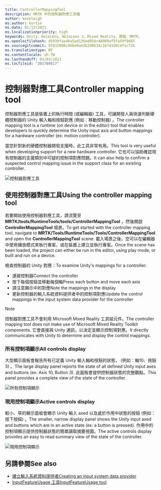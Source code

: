 ```yaml
---
title: ControllerMappingTool
description: MRTK 中的控制器對應工具檔
author: keveleigh
ms.author: kurtie
ms.date: 01/12/2021
ms.localizationpriority: high
keywords: Unity、HoloLens、HoloLens 2、Mixed Reality、開發、MRTK、
ms.openlocfilehash: d5939faa4ba5ad136ed05dc48909af5fa59f9d65
ms.sourcegitcommit: 97815006c09be0a43b3d9b33c1674150cdfecf2b
ms.translationtype: MT
ms.contentlocale: zh-TW
ms.lasthandoff: 03/03/2021
ms.locfileid: "101780817"
---
```

# <a name="controller-mapping-tool"></a><span data-ttu-id="4c100-104">控制器對應工具</span><span class="sxs-lookup"><span data-stu-id="4c100-104">Controller mapping tool</span></span>

<span data-ttu-id="4c100-105">控制器對應工具是裝置上的執行時間 (或編輯器) 工具，可讓開發人員快速判斷硬體控制器的 Unity 輸入軸和按鈕對應 (例如：移動控制器) 。</span><span class="sxs-lookup"><span data-stu-id="4c100-105">The controller mapping tool is a runtime (on device or in the editor) tool that enables developers to quickly determine the Unity input axis and button mappings for a hardware controller (ex: motion controller).</span></span>

<span data-ttu-id="4c100-106">當您針對新的硬體控制器開發支援時，此工具非常有用。</span><span class="sxs-lookup"><span data-stu-id="4c100-106">This tool is very useful when developing support for a new hardware controller.</span></span> <span data-ttu-id="4c100-107">它也可以協助確認現有控制器的支援類別中可疑的控制項對應問題。</span><span class="sxs-lookup"><span data-stu-id="4c100-107">It can also help to confirm a suspected control mapping issue in the support class for an existing controller.</span></span>

![控制器對應工具](../images/controller-mapping-tool/ControllerMappingTool.png)

## <a name="using-the-controller-mapping-tool"></a><span data-ttu-id="4c100-109">使用控制器對應工具</span><span class="sxs-lookup"><span data-stu-id="4c100-109">Using the controller mapping tool</span></span>

<span data-ttu-id="4c100-110">若要開始使用控制器對應工具，請流覽至 **MRTK/tools/RuntimeTools/tools/ControllerMappingTool** ，然後開啟 **ControllerMappingTool** 場景。</span><span class="sxs-lookup"><span data-stu-id="4c100-110">To get started with the controller mapping tool, navigate to **MRTK/Tools/RuntimeTools/Tools/ControllerMappingTool** and open the **ControllerMappingTool** scene.</span></span> <span data-ttu-id="4c100-111">載入場景之後，您可以在編輯器中使用播放模式來執行專案，或在裝置上建立並執行專案。</span><span class="sxs-lookup"><span data-stu-id="4c100-111">Once the scene has been loaded, the project can either be run in the editor, using play mode, or built and run on a device.</span></span>

<span data-ttu-id="4c100-112">檢查控制器的 Unity 對應：</span><span class="sxs-lookup"><span data-stu-id="4c100-112">To examine Unity's mappings for a controller:</span></span>

- <span data-ttu-id="4c100-113">連接控制器</span><span class="sxs-lookup"><span data-stu-id="4c100-113">Connect the controller</span></span>
- <span data-ttu-id="4c100-114">按下每個按鈕並移動每個軸</span><span class="sxs-lookup"><span data-stu-id="4c100-114">Press each button and move each axis</span></span>
- <span data-ttu-id="4c100-115">請注意顯示中的對應</span><span class="sxs-lookup"><span data-stu-id="4c100-115">Note the mappings in the display</span></span>
- <span data-ttu-id="4c100-116">更新控制器的輸入系統資料提供者中的控制項對應</span><span class="sxs-lookup"><span data-stu-id="4c100-116">Update the control mappings in the input system data provider for the controller</span></span>

> [!NOTE]
> <span data-ttu-id="4c100-117">控制器對應工具不會利用 Microsoft Mixed Reality 工具組元件。</span><span class="sxs-lookup"><span data-stu-id="4c100-117">The controller mapping tool does not make use of Microsoft Mixed Reality Toolkit components.</span></span> <span data-ttu-id="4c100-118">它會直接與 Unity 通訊，以決定並顯示控制項對應。</span><span class="sxs-lookup"><span data-stu-id="4c100-118">It directly communicates with Unity to determine and display the control mappings.</span></span>

### <a name="all-controls-display"></a><span data-ttu-id="4c100-119">所有控制項顯示</span><span class="sxs-lookup"><span data-stu-id="4c100-119">All controls display</span></span>

<span data-ttu-id="4c100-120">大型顯示面板會報告所有已定義 Unity 輸入軸和按鈕的狀態， (例如：軸10、按鈕 3) 。</span><span class="sxs-lookup"><span data-stu-id="4c100-120">The large display panel reports the state of all defined Unity input axes and buttons (ex: Axis 10, Button 3).</span></span> <span data-ttu-id="4c100-121">此面板會提供控制器狀態的完整觀點。</span><span class="sxs-lookup"><span data-stu-id="4c100-121">This panel provides a complete view of the state of the controller.</span></span>

![所有控制項顯示](../images/controller-mapping-tool/AllControls.png)

### <a name="active-controls-display"></a><span data-ttu-id="4c100-123">現用控制項顯示</span><span class="sxs-lookup"><span data-stu-id="4c100-123">Active controls display</span></span>

<span data-ttu-id="4c100-124">較小、窄的顯示面板會顯示 Unity 輸入 axed 以及處於作用中狀態的按鈕 (例如：按下按鈕) 。</span><span class="sxs-lookup"><span data-stu-id="4c100-124">The smaller, narrow display panel shows the Unity input axed and buttons which are in an active state (ex: a button is pressed).</span></span> <span data-ttu-id="4c100-125">作用中的控制項顯示提供控制器狀態的簡單讀取摘要視圖。</span><span class="sxs-lookup"><span data-stu-id="4c100-125">The active controls display provides an easy to read summary view of the state of the controller.</span></span>

![現用控制項顯示](../images/controller-mapping-tool/ActiveControls.png)

## <a name="see-also"></a><span data-ttu-id="4c100-127">另請參閱</span><span class="sxs-lookup"><span data-stu-id="4c100-127">See also</span></span>

- [<span data-ttu-id="4c100-128">建立輸入系統資料提供者</span><span class="sxs-lookup"><span data-stu-id="4c100-128">Creating an input system data provider</span></span>](../input/create-data-provider.md)
- [<span data-ttu-id="4c100-129">InputFeatureUsage 工具</span><span class="sxs-lookup"><span data-stu-id="4c100-129">InputFeatureUsage tool</span></span>](input-feature-usage-tool.md)
